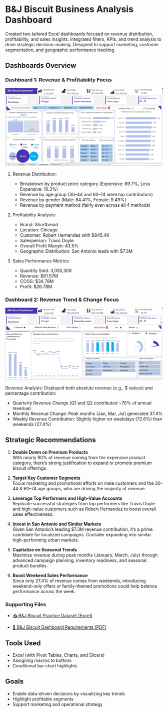 # B&J Biscuit Business Analysis Dashboard
Created two tailored Excel dashboards focused on revenue distribution, profitability, and sales insights. Integrated filters, KPIs, and trend analysis to drive strategic decision-making. Designed to support marketing, customer segmentation, and geographic performance tracking.

## Dashboards Overview
### Dashboard 1: Revenue & Profitability Focus

![Dashboard 1](./Dashboard%201.JPG)

1. Revenue Distribution:
   - Breakdown by product price category (Expensive: 89.7%, Less Expensive: 10.3%)
   - Revenue by age group (30–44 and 60–74 were top contributors)
   - Revenue by gender (Male: 84.41%, Female: 9.49%)
   - Revenue by payment method (fairly even across all 4 methods)
     
2. Profitability Analysis:
   - Brand: Shortbread
   - Location: Chicago
   - Customer: Robert Hernandez with $845.4K
   - Salesperson: Travis Doyle
   - Overall Profit Margin: 43.5%
   - Geographic Distribution: San Antonio leads with $7.3M

3. Sales Performance Metrics:
   - Quantity Sold: 3,050,309
   - Revenue: $61.57M
   - COGS: $34.78M
   - Profit: $26.78M

### Dashboard 2: Revenue Trend & Change Focus

![Dashboard 2](./Dashboard%202.JPG)

Revenue Analysis: Displayed both absolute revenue (e.g., $ values) and percentage contribution:
- Quarterly Revenue Change (Q1 and Q2 contributed ~70% of annual revenue)
- Monthly Revenue Change: Peak months (Jan, Mar, Jul) generated 37.4%
- Weekly Revenue Contribution: Slightly higher on weekdays (72.6%) than weekends (27.4%)

## Strategic Recommendations

1. **Double Down on Premium Products**  
   With nearly 90% of revenue coming from the expensive product category, there’s strong justification to expand or promote premium biscuit offerings.

2. **Target Key Customer Segments**  
   Focus marketing and promotional efforts on male customers and the 30–44 & 60–74 age groups, who are driving the majority of revenue.

3. **Leverage Top Performers and High-Value Accounts**  
   Replicate successful strategies from top performers like Travis Doyle and high-value customers such as Robert Hernandez to boost overall sales effectiveness.

4. **Invest in San Antonio and Similar Markets**  
   Given San Antonio’s leading $7.3M revenue contribution, it’s a prime candidate for localized campaigns. Consider expanding into similar high-performing urban markets.

5. **Capitalize on Seasonal Trends**  
   Maximize revenue during peak months (January, March, July) through advanced campaign planning, inventory readiness, and seasonal product bundles.

6. **Boost Weekend Sales Performance**  
   Since only 27.4% of revenue comes from weekends, introducing weekend-only offers or family-themed promotions could help balance performance across the week.

### Supporting Files

- [📥 B&J Biscuit Practice Dataset (Excel)](./B&J%20Buscuit%20Practice%20Dataset.xlsx)
  
- [📄 B&J Biscuit Dashboard Requirements (PDF)](./B&J%20Buscuit%20Dashboard%20Requirements.pdf)

## Tools Used
- Excel (with Pivot Tables, Charts, and Slicers)
- Assigning macros to buttons
- Conditional bar chart highlights 

## Goals
- Enable data-driven decisions by visualizing key trends
- Highlight profitable segments
- Support marketing and operational strategy


